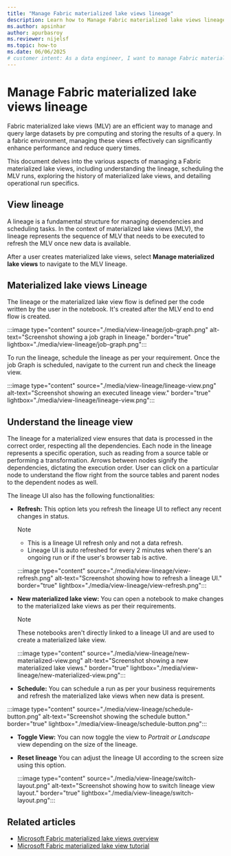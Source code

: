 ```yaml
---
title: "Manage Fabric materialized lake views lineage"
description: Learn how to Manage Fabric materialized lake views lineage.
ms.author: apsinhar
author: apurbasroy
ms.reviewer: nijelsf
ms.topic: how-to
ms.date: 06/06/2025
# customer intent: As a data engineer, I want to manage Fabric materialized lake views lineage in Microsoft Fabric so that I can efficiently handle large datasets and optimize query performance.
---
```


# Manage Fabric materialized lake views lineage

Fabric materialized lake views (MLV) are an efficient way to manage and query large datasets by pre computing and storing the results of a query. In a fabric environment, managing these views effectively can significantly enhance performance and reduce query times.

This document delves into the various aspects of managing a Fabric materialized lake views, including understanding the lineage, scheduling the MLV runs, exploring the history of materialized lake views, and detailing operational run specifics.

## View lineage

A lineage is a fundamental structure for managing dependencies and scheduling tasks. In the context of materialized lake views (MLV), the lineage represents the sequence of MLV that needs to be executed to refresh the MLV once new data is available.

After a user creates materialized lake views, select **Manage materialized lake views** to navigate to the MLV lineage.

## Materialized lake views Lineage

The lineage or the materialized lake view flow is defined per the code written by the user in the notebook. It's created after the MLV end to end flow is created.

:::image type="content" source="./media/view-lineage/job-graph.png" alt-text="Screenshot showing a job graph in lineage." border="true" lightbox="./media/view-lineage/job-graph.png":::

To run the lineage, schedule the lineage as per your requirement. Once the job Graph is scheduled, navigate to the current run and check the lineage view.

:::image type="content" source="./media/view-lineage/lineage-view.png" alt-text="Screenshot showing an executed lineage view." border="true" lightbox="./media/view-lineage/lineage-view.png":::

## Understand the lineage view

The lineage for a materialized view ensures that data is processed in the correct order, respecting all the dependencies. Each node in the lineage represents a specific operation, such as reading from a source table or performing a transformation. Arrows between nodes signify the dependencies, dictating the execution order. User can click on a particular node to understand the flow right from the source tables and parent nodes to the dependent nodes as well.

The lineage UI also has the following functionalities:

* **Refresh:** This option lets you refresh the lineage UI to reflect any recent changes in status.

  > [!NOTE]
  > * This is a lineage UI refresh only and not a data refresh.
  > * Lineage UI is auto refreshed for every 2 minutes when there's an ongoing run or if the user's browser tab is active.

  :::image type="content" source="./media/view-lineage/view-refresh.png" alt-text="Screenshot showing how to refresh a lineage UI." border="true" lightbox="./media/view-lineage/view-refresh.png":::

* **New materialized lake view:** You can open a notebook to make changes to the materialized lake views as per their requirements.

  > [!NOTE]
  > These notebooks aren't directly linked to a lineage UI and are used to create a materialized lake view.

  :::image type="content" source="./media/view-lineage/new-materialized-view.png" alt-text="Screenshot showing a new materialized lake views." border="true" lightbox="./media/view-lineage/new-materialized-view.png":::

* **Schedule:** You can schedule a run as per your business requirements and refresh the materialized lake views when new data is present.

:::image type="content" source="./media/view-lineage/schedule-button.png" alt-text="Screenshot showing the schedule button." border="true" lightbox="./media/view-lineage/schedule-button.png":::

* **Toggle View:** You can now toggle the view to *Portrait or Landscape* view depending on the size of the lineage.

* **Reset lineage** You can adjust the lineage UI according to the screen size using this option.

  :::image type="content" source="./media/view-lineage/switch-layout.png" alt-text="Screenshot showing how to switch lineage view layout." border="true" lightbox="./media/view-lineage/switch-layout.png":::

## Related articles

* [Microsoft Fabric materialized lake views overview](overview-materialized-lake-view.md)
* [Microsoft Fabric materialized lake view tutorial](tutorial.md)
